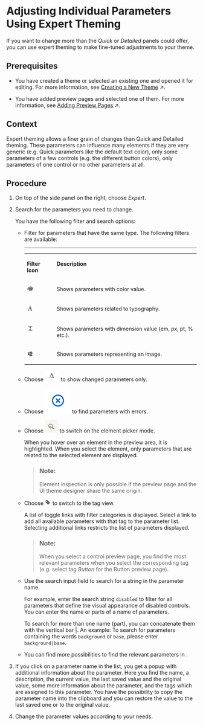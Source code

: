 <!-- loio5e6581e17b3741b99117dbadc636c48e -->

# Adjusting Individual Parameters Using Expert Theming

If you want to change more than the *Quick* or *Detailed* panels could offer, you can use expert theming to make fine-tuned adjustments to your theme.



<a name="loio5e6581e17b3741b99117dbadc636c48e__prereq_ycq_th3_3yb"/>

## Prerequisites

-   You have created a theme or selected an existing one and opened it for editing. For more information, see [Creating a New Theme](https://help.sap.com/viewer/09f6818d8e064537973102d6289e2aca/Cloud/en-US/72c730b60f6b41b0bfed63b474007b51.html "Administrators create themes using the Create a New Theme wizard in the UI theme designer.") :arrow_upper_right:.

-   You have added preview pages and selected one of them. For more information, see [Adding Preview Pages](https://help.sap.com/viewer/09f6818d8e064537973102d6289e2aca/Cloud/en-US/8af60d39007a4847919f8dcbbb7a7b16.html "Administrators or other theme developers can add preview pages to the UI theme designer editor to preview changes they make to a theme. UI theme designer comes with a set of predefined preview pages for various SAP UI technologies.") :arrow_upper_right:.




<a name="loio5e6581e17b3741b99117dbadc636c48e__context_N10015_N10012_N10001"/>

## Context

Expert theming allows a finer grain of changes than Quick and Detailed theming. These parameters can influence many elements if they are very generic \(e.g. Quick parameters like the default text color\), only some parameters of a few controls \(e.g. the different button colors\), only parameters of one control or no other parameters at all.



<a name="loio5e6581e17b3741b99117dbadc636c48e__steps_rl1_m4r_y3b"/>

## Procedure

1.  On top of the side panel on the right, choose *Expert*.

2.  Search for the parameters you need to change.

    You have the following filter and search options:

    -   Filter for parameters that have the same type. The following filters are available:

        ****


        <table>
        <tr>
        <th valign="top">

        Filter Icon
        
        </th>
        <th valign="top">

        Description
        
        </th>
        </tr>
        <tr>
        <td valign="top">
        
        ![Show Colors Only](images/Show_Colors_Only_0aa8c11.png)
        
        </td>
        <td valign="top">
        
        Shows parameters with color value.
        
        </td>
        </tr>
        <tr>
        <td valign="top">
        
        ![Show Text Attributes Only](images/Show_Text_Attributes_Only_c718da5.png)
        
        </td>
        <td valign="top">
        
        Shows parameters related to typography.
        
        </td>
        </tr>
        <tr>
        <td valign="top">
        
        ![Show Dimensions Only](images/Show_Dimensions_Only_f6ab91b.png)
        
        </td>
        <td valign="top">
        
        Shows parameters with dimension value \(em, px, pt, % etc.\).
        
        </td>
        </tr>
        <tr>
        <td valign="top">
        
        ![Show Images Only](images/Show_Images_Only_fdbb8a4.png)
        
        </td>
        <td valign="top">
        
        Shows parameters representing an image.
        
        </td>
        </tr>
        </table>
        
    -   Choose ![](images/Delta_Filter_f19cafd.png) to show changed parameters only.
    -   Choose ![](images/Icon_X_39a1f24.png) to find parameters with errors.
    -   Choose ![](images/Control_Picker_2d4d775.png) to switch on the element picker mode.

        When you hover over an element in the preview area, it is highlighted. When you select the element, only parameters that are related to the selected element are displayed.

        > ### Note:  
        > Element inspection is only possible if the preview page and the UI theme designer share the same origin.

    -   Choose ![Tag View](images/Tag_View_fdc5ba6.png) to switch to the tag view.

        A list of toggle links with filter categories is displayed. Select a link to add all available parameters with that tag to the parameter list. Selecting additional links restricts the list of parameters displayed.

        > ### Note:  
        > When you select a control preview page, you find the most relevant parameters when you select the corresponding tag \(e.g. select tag *Button* for the Button preview page\).

    -   Use the search input field to search for a string in the parameter name.

        For example, enter the search string `disabled` to filter for all parameters that define the visual appearance of disabled controls. You can enter the name or parts of a name of parameters.

        To search for more than one name \(part\), you can concatenate them with the vertical bar |. An example: To search for parameters containing the words `background` or `base`, please enter `background|base`.

    -   You can find more possibilities to find the relevant parameters in  <?sap-ot O2O class="- topic/xref " href="0980cc66dfb54ca0923e25bf64812085.xml" text="" desc="" xtrc="xref:3" xtrf="file:/home/builder/src/dita-all/wrb1756113250382/loio224f0e792494418c8c4351fa75099a04_en-US/src/content/localization/en-us/5e6581e17b3741b99117dbadc636c48e.xml" output-class="" outputTopicFile="file:/home/builder/tp.net.sf.dita-ot/2.3/plugins/com.elovirta.dita.markdown_1.3.0/xsl/dita2markdownImpl.xsl" ?> .


3.  If you click on a parameter name in the list, you get a popup with additional information about the parameter. Here you find the name, a description, the current value, the last saved value and the original value, some more information about the parameter, and the tags which are assigned to this parameter. You have the possibility to copy the parameter name into the clipboard and you can restore the value to the last saved one or to the original value.

4.  Change the parameter values according to your needs.


